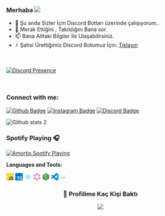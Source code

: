 ### Merhaba <a href="https://www.gautamkrishnar.com/"><img src="https://media.giphy.com/media/hvRJCLFzcasrR4ia7z/giphy.gif" width="25px"></a>

- 🔭 Şu anda Sizler İçin Discord Botları üzerinde çalışıyorum..
- 💬 Merak Ettiğini , Takıldığını Bana sor.
- 📫 Bana Alttaki Bilgiler İle Ulaşabilirsiniz.
- ⚡ Şahsi Ürettiğimiz Discord Botumuz İçin: [Tıklayın](https://top.gg/bot/825179679290818561)



<br>

[![Discord Presence](https://lanyard-profile-readme.vercel.app/api/830208147544342548)](https://discord.com/users/830208147544342548)

<br>



### Connect with me:

[![Github Badge](https://img.shields.io/badge/-Github-000?style=quare&labelColor=000&logo=Github&logoColor=white&link=link)](https://github.com/Amortis6) 
[![Instagram Badge](https://img.shields.io/badge/-Instagram-C13584?style=flat-quare&labelColor=C13584&logo=instagram&logoColor=white&link=link)](https://www.instagram.com/amortis.js/?hl=tr) 
[![Discord Badge](https://img.shields.io/badge/Amortis%20-7289DA.svg?&amp;style=for-the-badge&amp;logo=discord&amp;logoColor=white)](https://discord.gg/RW3jHyfkau) 




![Github stats 2](https://github-readme-stats.vercel.app/api?username=Amortis6&show_icons=true&theme=radical)


### Spotify Playing 🎧

[<img src="https://now-playing-codestackr.vercel.app/api/spotify-playing" alt="Amortis Spotify Playing" width="350" />](https://open.spotify.com/track/0cFjpEwEyl3qVoeCme1lNk?si=9ac75d14466b494c)

**Languages and Tools:**  

<code><img height="20" src="https://raw.githubusercontent.com/github/explore/80688e429a7d4ef2fca1e82350fe8e3517d3494d/topics/javascript/javascript.png"></code>
<code><img height="20" src="https://raw.githubusercontent.com/github/explore/80688e429a7d4ef2fca1e82350fe8e3517d3494d/topics/typescript/typescript.png"></code>
<code><img height="20" src="https://raw.githubusercontent.com/github/explore/80688e429a7d4ef2fca1e82350fe8e3517d3494d/topics/react/react.png"></code>
<code><img height="20" src="https://raw.githubusercontent.com/github/explore/5c058a388828bb5fde0bcafd4bc867b5bb3f26f3/topics/graphql/graphql.png"></code>
<code><img height="20" src="https://raw.githubusercontent.com/github/explore/80688e429a7d4ef2fca1e82350fe8e3517d3494d/topics/nodejs/nodejs.png"></code>
<code><img height="20" src="https://raw.githubusercontent.com/github/explore/80688e429a7d4ef2fca1e82350fe8e3517d3494d/topics/visual-studio-code/visual-studio-code.png"></code>
<code><img height="20" src="https://raw.githubusercontent.com/github/explore/80688e429a7d4ef2fca1e82350fe8e3517d3494d/topics/mysql/mysql.png"></code>


<div align=center>
  <h3><b>📍 Profilime Kaç Kişi Baktı</b></h3>
</div>
    
<p align="center" >   
  <img src="https://profile-counter.glitch.me/Amortis6/count.svg" />  
</p>

